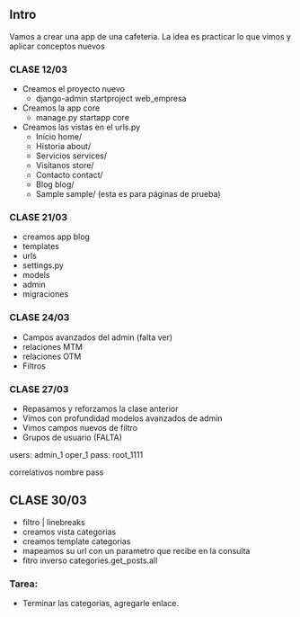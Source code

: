 ## Intro
Vamos a crear una app de una cafeteria.
La idea es practicar lo que vimos y aplicar conceptos nuevos

### CLASE 12/03

- Creamos el proyecto nuevo
  - django-admin startproject web_empresa
- Creamos la app core
  - manage.py startapp core
- Creamos las vistas en el urls.py
  - Inicio home/
  - Historia about/
  - Servicios services/
  - Visítanos store/
  - Contacto contact/
  - Blog blog/
  - Sample sample/ (esta es para páginas de prueba)

### CLASE 21/03

- creamos app blog
- templates
- urls
- settings.py
- models
- admin
- migraciones


### CLASE 24/03

- Campos avanzados del admin (falta ver)
- relaciones MTM
- relaciones OTM
- Filtros


### CLASE 27/03

- Repasamos y reforzamos la clase anterior
- Vimos con profundidad modelos avanzados de admin
- Vimos campos nuevos de filtro
- Grupos de usuario (FALTA)

users:
admin_1
oper_1
pass: root_1111

correlativos nombre pass

## CLASE 30/03

- filtro | linebreaks
- creamos vista categorias
- creamos template categorias
- mapeamos su url con un parametro que recibe en la consulta
- fitro inverso categories.get_posts.all

### Tarea:
- Terminar las categorias, agregarle enlace.

